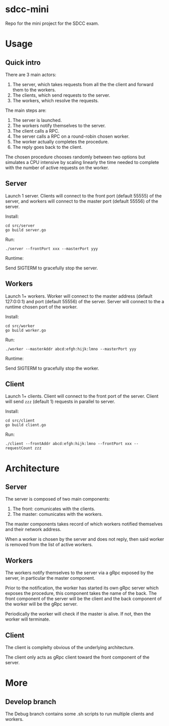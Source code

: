 # sdcc-mini
Repo for the mini project for the SDCC exam.

# Usage

## Quick intro 

There are 3 main actors:

1. The server, which takes requests from all the the client and forward them to the workers.
2. The clients, which send requests to the server.
3. The workers, which resolve the requests.

The main steps are:

1. The server is launched.
2. The workers notify themselves to the server.
3. The client calls a RPC.
4. The server calls a RPC on a round-robin chosen worker.
5. The worker actually completes the procedure.
6. The reply goes back to the client.

The chosen procedure chooses randomly between two options but simulates a CPU intensive by scaling linearly the time needed to complete with the number of active requests on the worker.

## Server

Launch 1 server.
Clients will connect to the front port (default 55555) of the server, and workers will connect to the master port (default 55556) of the server.

Install:

```
cd src/server
go build server.go
```

Run:

```
./server --frontPort xxx --masterPort yyy
```

Runtime:

Send SIGTERM to gracefully stop the server.


## Workers

Launch 1+ workers.
Worker will connect to the master address (default 127:0:0:1) and port (default 55556) of the server.
Server will connect to the a runtime chosen port of the worker.

Install:

```
cd src/worker
go build worker.go
```

Run:

```
./worker --masterAddr abcd:efgh:hijk:lmno --masterPort yyy
```

Runtime:

Send SIGTERM to gracefully stop the worker.


## Client

Launch 1+ clients.
Client will connect to the front port of the server.
Client will send `zzz` (default 1) requests in parallel to server.

Install:

```
cd src/client
go build client.go
```

Run:

```
./client --frontAddr abcd:efgh:hijk:lmno --frontPort xxx --requestCount zzz
```

# Architecture 

## Server 

The server is composed of two main components:

1. The front: comunicates with the clients.
2. The master: comunicates with the workers.

The master components takes record of which workers notified themselves and their network address.

When a worker is chosen by the server and does not reply, then said worker is removed from the list of active workers.

## Workers 

The workers notify themselves to the server via a gRpc exposed by the server, in particular the master component.

Prior to the notification, the worker has started its own gRpc server which exposes the procedure, this component takes the name of the back. The front component of the server will be the client and the back component of the worker will be the gRpc server.

Periodically the worker will check if the master is alive. If not, then the worker will terminate.

## Client

The client is complelty obvious of the underlying architecture.

The client only acts as gRpc client toward the front component of the server.

# More 

## Develop branch

The Debug branch contains some .sh scripts to run multiple clients and workers.
